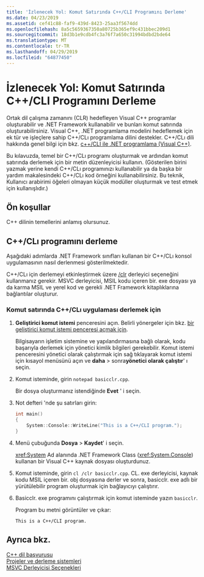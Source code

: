 ```yaml
---
title: 'İzlenecek Yol: Komut Satırında C++/CLI Programını Derleme'
ms.date: 04/23/2019
ms.assetid: cef41c88-faf9-439d-8423-25aa3f5674dd
ms.openlocfilehash: 8a5c5659367350a80725b365ef9c431bbec209d1
ms.sourcegitcommit: 18d3b1e9cdb4fc3a76f7a650c31994bdbd2bde64
ms.translationtype: MT
ms.contentlocale: tr-TR
ms.lasthandoff: 04/29/2019
ms.locfileid: "64877450"
---
```

# <a name="walkthrough-compiling-a-ccli-program-on-the-command-line"></a>İzlenecek Yol: Komut Satırında C++/CLI Programını Derleme

Ortak dil çalışma zamanını (CLR) hedefleyen Visual C++ programlar oluşturabilir ve .NET Framework kullanabilir ve bunları komut satırında oluşturabilirsiniz. Visual C++, .NET programlama modelini hedeflemek için ek tür ve işleçlere sahip C++/CLı programlama dilini destekler. C++/CLı dili hakkında genel bilgi için bkz. [c++/CLI ile .NET programlama (Visual C++)](../dotnet/dotnet-programming-with-cpp-cli-visual-cpp.md).

Bu kılavuzda, temel bir C++/CLı programı oluşturmak ve ardından komut satırında derlemek için bir metin düzenleyicisi kullanın. (Gösterilen birini yazmak yerine kendi C++/CLı programınızı kullanabilir ya da başka bir yardım makalesindeki C++/CLı kod örneğini kullanabilirsiniz. Bu teknik, Kullanıcı arabirimi öğeleri olmayan küçük modüller oluşturmak ve test etmek için kullanışlıdır.)

## <a name="prerequisites"></a>Ön koşullar

C++ dilinin temellerini anlamış olursunuz.

## <a name="compiling-a-ccli-program"></a>C++/CLı programını derleme

Aşağıdaki adımlarda .NET Framework sınıfları kullanan bir C++/CLı konsol uygulamasının nasıl derlenmesi gösterilmektedir.

C++/CLı için derlemeyi etkinleştirmek üzere [/clr](reference/clr-common-language-runtime-compilation.md) derleyici seçeneğini kullanmanız gerekir. MSVC derleyicisi, MSIL kodu içeren bir. exe dosyası ya da karma MSIL ve yerel kod ve gerekli .NET Framework kitaplıklarına bağlantılar oluşturur.

### <a name="to-compile-a-ccli-application-on-the-command-line"></a>Komut satırında C++/CLı uygulaması derlemek için

1. **Geliştirici komut istemi** penceresini açın. Belirli yönergeler için bkz. [bir geliştirici komut istemi penceresi açmak için](building-on-the-command-line.md#developer_command_prompt).

   Bilgisayarın işletim sistemine ve yapılandırmasına bağlı olarak, kodu başarıyla derlemek için yönetici kimlik bilgileri gerekebilir. Komut istemi penceresini yönetici olarak çalıştırmak için sağ tıklayarak komut istemi için kısayol menüsünü açın ve **daha** > sonra**yönetici olarak çalıştır**' ı seçin.

1. Komut isteminde, girin `notepad basicclr.cpp`.

   Bir dosya oluşturmanız istendiğinde **Evet** ' i seçin.

1. Not defteri 'nde şu satırları girin:

   ```cpp
   int main()
   {
       System::Console::WriteLine("This is a C++/CLI program.");
   }
   ```

1. Menü çubuğunda **Dosya** > **Kaydet**' i seçin.

   <xref:System> Ad alanında .NET Framework Class (<xref:System.Console>) kullanan bir Visual C++ kaynak dosyası oluşturdunuz.

1. Komut isteminde, girin `cl /clr basicclr.cpp`. CL. exe derleyicisi, kaynak kodu MSIL içeren bir. obj dosyasına derler ve sonra, basicclr. exe adlı bir yürütülebilir program oluşturmak için bağlayıcıyı çalıştırır.

1. Basicclr. exe programını çalıştırmak için komut isteminde yazın `basicclr`.

   Program bu metni görüntüler ve çıkar:

   ```Output
   This is a C++/CLI program.
   ```

## <a name="see-also"></a>Ayrıca bkz.

[C++ dil başvurusu](../cpp/cpp-language-reference.md)<br/>
[Projeler ve derleme sistemleri](projects-and-build-systems-cpp.md)<br/>
[MSVC Derleyicisi Seçenekleri](reference/compiler-options.md)
